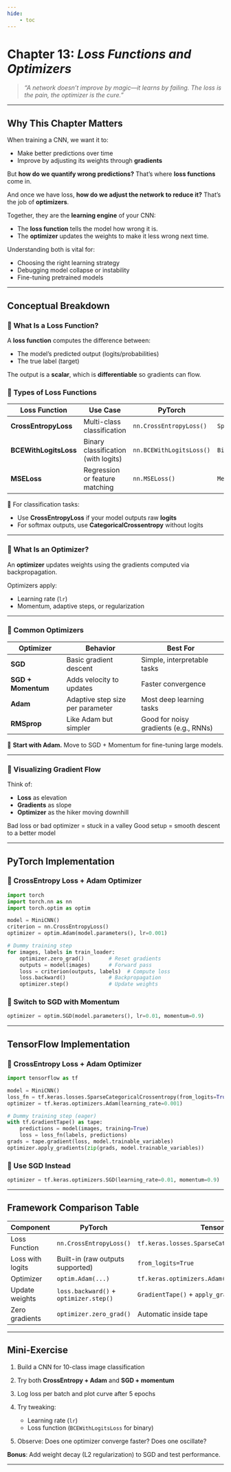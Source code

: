 ```yaml
---
hide:
    - toc
---
```


# Chapter 13: *Loss Functions and Optimizers*

> *“A network doesn’t improve by magic—it learns by failing. The loss is the pain, the optimizer is the cure.”*

---

## Why This Chapter Matters

When training a CNN, we want it to:

* Make better predictions over time
* Improve by adjusting its weights through **gradients**

But **how do we quantify wrong predictions?**
That’s where **loss functions** come in.

And once we have loss, **how do we adjust the network to reduce it?**
That’s the job of **optimizers**.

Together, they are the **learning engine** of your CNN:

* The **loss function** tells the model how wrong it is.
* The **optimizer** updates the weights to make it less wrong next time.

Understanding both is vital for:

* Choosing the right learning strategy
* Debugging model collapse or instability
* Fine-tuning pretrained models

---

## Conceptual Breakdown

### 🔹 What Is a Loss Function?

A **loss function** computes the difference between:

* The model’s predicted output (logits/probabilities)
* The true label (target)

The output is a **scalar**, which is **differentiable** so gradients can flow.

### 🔹 Types of Loss Functions

| Loss Function         | Use Case                            | PyTorch                  | TensorFlow                             |
| --------------------- | ----------------------------------- | ------------------------ | -------------------------------------- |
| **CrossEntropyLoss**  | Multi-class classification          | `nn.CrossEntropyLoss()`  | `SparseCategoricalCrossentropy()`      |
| **BCEWithLogitsLoss** | Binary classification (with logits) | `nn.BCEWithLogitsLoss()` | `BinaryCrossentropy(from_logits=True)` |
| **MSELoss**           | Regression or feature matching      | `nn.MSELoss()`           | `MeanSquaredError()`                   |

📌 For classification tasks:

* Use **CrossEntropyLoss** if your model outputs raw **logits**
* For softmax outputs, use **CategoricalCrossentropy** without logits

---

### 🔹 What Is an Optimizer?

An **optimizer** updates weights using the gradients computed via backpropagation.

Optimizers apply:

* Learning rate (`lr`)
* Momentum, adaptive steps, or regularization

---

### 🔹 Common Optimizers

| Optimizer          | Behavior                         | Best For                              |
| ------------------ | -------------------------------- | ------------------------------------- |
| **SGD**            | Basic gradient descent           | Simple, interpretable tasks           |
| **SGD + Momentum** | Adds velocity to updates         | Faster convergence                    |
| **Adam**           | Adaptive step size per parameter | Most deep learning tasks              |
| **RMSprop**        | Like Adam but simpler            | Good for noisy gradients (e.g., RNNs) |

📌 **Start with Adam.** Move to SGD + Momentum for fine-tuning large models.

---

### 🔹 Visualizing Gradient Flow

Think of:

* **Loss** as elevation
* **Gradients** as slope
* **Optimizer** as the hiker moving downhill

Bad loss or bad optimizer = stuck in a valley
Good setup = smooth descent to a better model

---

## PyTorch Implementation

### 🔸 CrossEntropy Loss + Adam Optimizer

```python
import torch
import torch.nn as nn
import torch.optim as optim

model = MiniCNN()
criterion = nn.CrossEntropyLoss()
optimizer = optim.Adam(model.parameters(), lr=0.001)

# Dummy training step
for images, labels in train_loader:
    optimizer.zero_grad()        # Reset gradients
    outputs = model(images)      # Forward pass
    loss = criterion(outputs, labels)  # Compute loss
    loss.backward()              # Backpropagation
    optimizer.step()             # Update weights
```

### 🔸 Switch to SGD with Momentum

```python
optimizer = optim.SGD(model.parameters(), lr=0.01, momentum=0.9)
```

---

## TensorFlow Implementation

### 🔸 CrossEntropy Loss + Adam Optimizer

```python
import tensorflow as tf

model = MiniCNN()
loss_fn = tf.keras.losses.SparseCategoricalCrossentropy(from_logits=True)
optimizer = tf.keras.optimizers.Adam(learning_rate=0.001)

# Dummy training step (eager)
with tf.GradientTape() as tape:
    predictions = model(images, training=True)
    loss = loss_fn(labels, predictions)
grads = tape.gradient(loss, model.trainable_variables)
optimizer.apply_gradients(zip(grads, model.trainable_variables))
```

### 🔸 Use SGD Instead

```python
optimizer = tf.keras.optimizers.SGD(learning_rate=0.01, momentum=0.9)
```

---

## Framework Comparison Table

| Component        | PyTorch                                | TensorFlow                                        |
| ---------------- | -------------------------------------- | ------------------------------------------------- |
| Loss Function    | `nn.CrossEntropyLoss()`                | `tf.keras.losses.SparseCategoricalCrossentropy()` |
| Loss with logits | Built-in (raw outputs supported)       | `from_logits=True`                                |
| Optimizer        | `optim.Adam(...)`                      | `tf.keras.optimizers.Adam(...)`                   |
| Update weights   | `loss.backward()` + `optimizer.step()` | `GradientTape()` + `apply_gradients()`            |
| Zero gradients   | `optimizer.zero_grad()`                | Automatic inside tape                             |

---

## Mini-Exercise

1. Build a CNN for 10-class image classification
2. Try both **CrossEntropy + Adam** and **SGD + momentum**
3. Log loss per batch and plot curve after 5 epochs
4. Try tweaking:

   * Learning rate (`lr`)
   * Loss function (`BCEWithLogitsLoss` for binary)
5. Observe: Does one optimizer converge faster? Does one oscillate?

**Bonus**: Add weight decay (L2 regularization) to SGD and test performance.

---